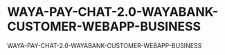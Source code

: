 # WAYA-PAY-CHAT-2.0-WAYABANK-CUSTOMER-WEBAPP-BUSINESS
WAYA-PAY-CHAT-2.0-WAYABANK-CUSTOMER-WEBAPP-BUSINESS
